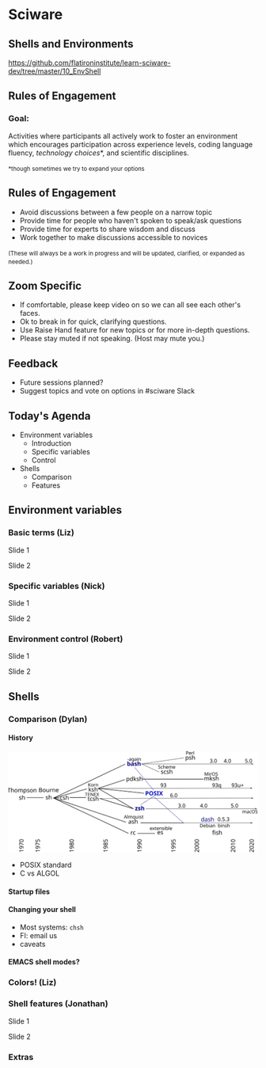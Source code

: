 # Sciware

## Shells and Environments

https://github.com/flatironinstitute/learn-sciware-dev/tree/master/10_EnvShell


## Rules of Engagement

### Goal: 

Activities where participants all actively work to foster an environment which encourages participation across experience levels, coding language fluency, *technology choices*\*, and scientific disciplines.

<small>\*though sometimes we try to expand your options</small>


## Rules of Engagement

- Avoid discussions between a few people on a narrow topic
- Provide time for people who haven't spoken to speak/ask questions
- Provide time for experts to share wisdom and discuss 
- Work together to make discussions accessible to novices

<small>
(These will always be a work in progress and will be updated, clarified, or expanded as needed.)
</small>


## Zoom Specific 

- If comfortable, please keep video on so we can all see each other's faces.
- Ok to break in for quick, clarifying questions.
- Use Raise Hand feature for new topics or for more in-depth questions.
- Please stay muted if not speaking. (Host may mute you.)


## Feedback

- Future sessions planned?
- Suggest topics and vote on options in #sciware Slack



## Today's Agenda

- Environment variables
    - Introduction
    - Specific variables
    - Control
- Shells
    - Comparison
    - Features



## Environment variables


### Basic terms (Liz)

Slide 1


Slide 2



### Specific variables (Nick)

Slide 1


Slide 2



### Environment control (Robert)

Slide 1


Slide 2



## Shells


### Comparison (Dylan)


#### History

<img src="img/evolve.svg" width="1000" style="border:0;box-shadow:none">

- POSIX standard
- C vs ALGOL


#### Startup files


#### Changing your shell

- Most systems: `chsh`
- FI: email us
- caveats


#### EMACS shell modes?



### Colors! (Liz)



### Shell features (Jonathan)

Slide 1


Slide 2



### Extras
